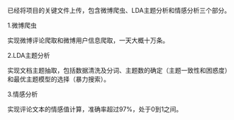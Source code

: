 已经将项目的关键文件上传，包含微博爬虫、LDA主题分析和情感分析三个部分。

1.微博爬虫

实现微博评论爬取和微博用户信息爬取，一天大概十万条。

2.LDA主题分析

实现文档主题抽取，包括数据清洗及分词、主题数的确定（主题一致性和困惑度）和最优主题模型的选择（暴力搜索）。

3.情感分析

实现评论文本的情感值计算，准确率超过97%，处于0到1之间。
